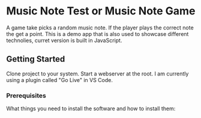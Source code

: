 # Music Note Test or Music Note Game

A game take picks a random music note. If the
player plays the correct note the get a point. This is a demo app that is also used to showcase different technolies, curret version is built in JavaScript.

## Getting Started

Clone project to your system. Start a webserver at the root. I am currently using a plugin called "Go Live" in VS Code.

### Prerequisites

What things you need to install the software and how to install them:

